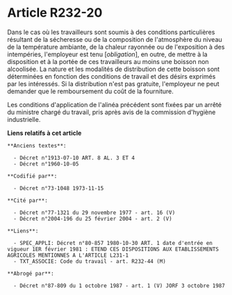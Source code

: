 # Article R232-20

Dans le cas où les travailleurs sont soumis à des conditions particulières résultant de la sécheresse ou de la composition de
l'atmosphère du niveau de la température ambiante, de la chaleur rayonnée ou de l'exposition à des intempéries, l'employeur
est tenu [*obligation*], en outre, de mettre à la disposition et à la portée de ces travailleurs au moins une boisson non
alcoolisée. La nature et les modalités de distribution de cette boisson sont déterminées en fonction des conditions de
travail et des désirs exprimés par les intéressés. Si la distribution n'est pas gratuite, l'employeur ne peut demander que le
remboursement du coût de la fourniture.

Les conditions d'application de l'alinéa précédent sont fixées par un arrêté du ministre chargé du travail, pris après avis
de la commission d'hygiène industrielle.

**Liens relatifs à cet article**

	**Anciens textes**:

	  - Décret n°1913-07-10 ART. 8 AL. 3 ET 4
	  - Décret n°1960-10-05

	**Codifié par**:

	  - Décret n°73-1048 1973-11-15

	**Cité par**:

	  - Décret n°77-1321 du 29 novembre 1977 - art. 16 (V)
	  - Décret n°2004-196 du 25 février 2004 - art. 2 (V)

	**Liens**:

	  - SPEC_APPLI: Décret n°80-857 1980-10-30 ART. 1 date d'entrée en vigueur 1ER février 1981 : ETEND CES DISPOSITIONS AUX ETABLISSEMENTS AGRICOLES MENTIONNES A L'ARTICLE L231-1
	  - TXT_ASSOCIE: Code du travail - art. R232-44 (M)

	**Abrogé par**:

	  - Décret n°87-809 du 1 octobre 1987 - art. 1 (V) JORF 3 octobre 1987
